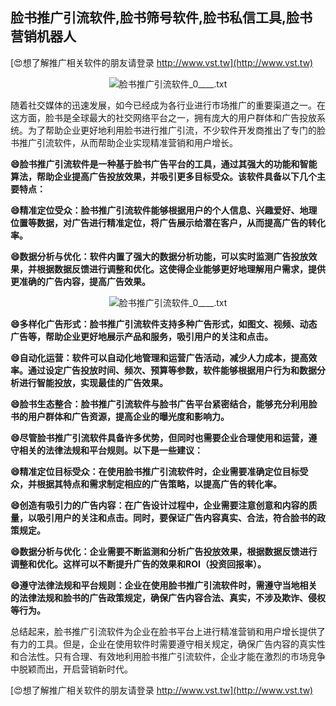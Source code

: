 ## **脸书推广引流软件,脸书筛号软件,脸书私信工具,脸书营销机器人**

[😍想了解推广相关软件的朋友请登录 http://www.vst.tw](http://www.vst.tw)

 <center><img src="https://vst.tw/MP4/tuiguang/png/8.png" alt="脸书推广引流软件_0____.txt"></center>

随着社交媒体的迅速发展，如今已经成为各行业进行市场推广的重要渠道之一。在这方面，脸书是全球最大的社交网络平台之一，拥有庞大的用户群体和广告投放系统。为了帮助企业更好地利用脸书进行推广引流，不少软件开发商推出了专门的脸书推广引流软件，从而帮助企业实现精准营销和用户增长。

**😄脸书推广引流软件是一种基于脸书广告平台的工具，通过其强大的功能和智能算法，帮助企业提高广告投放效果，并吸引更多目标受众。该软件具备以下几个主要特点：**

**😄精准定位受众：脸书推广引流软件能够根据用户的个人信息、兴趣爱好、地理位置等数据，对广告进行精准定位，将广告展示给潜在客户，从而提高广告的转化率。**

**😄数据分析与优化：软件内置了强大的数据分析功能，可以实时监测广告投放效果，并根据数据反馈进行调整和优化。这使得企业能够更好地理解用户需求，提供更准确的广告内容，提高广告效果。**

 <center><img src="https://vst.tw/MP4/tuiguang/png/8.png" alt="脸书推广引流软件_0____.txt"></center>

**😄多样化广告形式：脸书推广引流软件支持多种广告形式，如图文、视频、动态广告等，帮助企业更好地展示产品和服务，吸引用户的关注和点击。**

**😄自动化运营：软件可以自动化地管理和运营广告活动，减少人力成本，提高效率。通过设定广告投放时间、频次、预算等参数，软件能够根据用户行为和数据分析进行智能投放，实现最佳的广告效果。**

**😄脸书生态整合：脸书推广引流软件与脸书广告平台紧密结合，能够充分利用脸书的用户群体和广告资源，提高企业的曝光度和影响力。**

**😄尽管脸书推广引流软件具备许多优势，但同时也需要企业合理使用和运营，遵守相关的法律法规和平台规则。以下是一些建议：**

**😄精准定位目标受众：在使用脸书推广引流软件时，企业需要准确定位目标受众，并根据其特点和需求制定相应的广告策略，以提高广告的转化率。**

**😄创造有吸引力的广告内容：在广告设计过程中，企业需要注意创意和内容的质量，以吸引用户的关注和点击。同时，要保证广告内容真实、合法，符合脸书的政策规定。**

**😄数据分析与优化：企业需要不断监测和分析广告投放效果，根据数据反馈进行调整和优化。这样可以不断提升广告的效果和ROI（投资回报率）。**

**😄遵守法律法规和平台规则：企业在使用脸书推广引流软件时，需遵守当地相关的法律法规和脸书的广告政策规定，确保广告内容合法、真实，不涉及欺诈、侵权等行为。**

总结起来，脸书推广引流软件为企业在脸书平台上进行精准营销和用户增长提供了有力的工具。但是，企业在使用软件时需要遵守相关规定，确保广告内容的真实性和合法性。只有合理、有效地利用脸书推广引流软件，企业才能在激烈的市场竞争中脱颖而出，开启营销新时代。

[😍想了解推广相关软件的朋友请登录 http://www.vst.tw](http://www.vst.tw)



